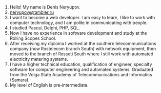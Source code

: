 1. Hello! My name is Denis Neryupov.
2. neryupov@rambler.ru
3. I want to become a web developer. I am easy to learn, I like to work with computer technology, and I am polite in communicating with people.
4. I studied Pascal, Delphi, PHP, SQL.
5. Now I have no experience in software development and study at the Rolling Scopes School.
6. After receiving my diploma I worked at the southern telecommunications company (now Rostelecom branch South) with network equipment, then moved to the branch of Rosseti South where I still work with automated electricity metering systems.
7. I have a higher technical education, qualification of engineer, specialty software for computer engineering and automated systems. Graduated from the Volga State Academy of Telecommunications and Informatics (Samara).
8. My level of English is pre-intermediate.
